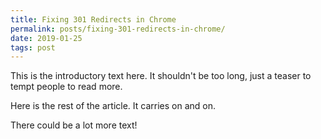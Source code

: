 ```yaml
---
title: Fixing 301 Redirects in Chrome
permalink: posts/fixing-301-redirects-in-chrome/
date: 2019-01-25
tags: post
---
```


This is the introductory text here.  It shouldn't be too long, just a teaser to tempt people to read more.

<!--more-->

Here is the rest of the article.  It carries on and on.

There could be a lot more text!